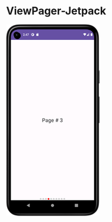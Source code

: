 # ViewPager-Jetpack
<img width="50%" height="50%" src="https://github.com/KhubaibKhan4/ViewPager-Jetpack/blob/master/Screenshot_20230824_144741.png" />
